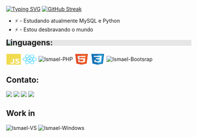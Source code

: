<a href="https://git.io/typing-svg"><img src="https://readme-typing-svg.demolab.com?font=sans+serif&weight=75&size=30&duration=4000&pause=1000&color=6400DC&random=false&width=435&lines=OL%C3%A1%2C+meu+nome+%C3%A9+Ismael" alt="Typing SVG" /></a>
<a href="https://git.io/streak-stats"><img src="https://streak-stats.demolab.com?user=Ismael-Moraes&theme=radical" alt="GitHub Streak" /></a>
- ⚡ - Estudando atualmente MySQL e Python
- ⚡ - Estou desbravando o mundo
<img style="display: block;-webkit-user-select: none;margin: auto; margin-bottom: -50px; background-color: hsl(0, 0%, 90%);" src="https://user-images.githubusercontent.com/73097560/115834477-dbab4500-a447-11eb-908a-139a6edaec5c.gif">


## Linguagens:
<div style="display: inline_block">
  <img align="center" alt="Ismael-Js" height="30" width="40" src="https://raw.githubusercontent.com/devicons/devicon/master/icons/javascript/javascript-plain.svg">
  <img align="center" alt="Ismael-React" height="30" width="40" src="https://raw.githubusercontent.com/devicons/devicon/master/icons/react/react-original.svg">
  <img align="center" alt="Ismael-PHP" height="40" width="50" img src="https://cdn.jsdelivr.net/gh/devicons/devicon@latest/icons/php/php-original.svg">
  <img align="center" alt="Ismael-HTML" height="30" width="40" src="https://raw.githubusercontent.com/devicons/devicon/master/icons/html5/html5-original.svg">
  <img align="center" alt="Ismael-CSS" height="30" width="40" src="https://raw.githubusercontent.com/devicons/devicon/master/icons/css3/css3-original.svg">
  <img align="center" alt="Ismael-Bootsrap" height="30" width="40" src="https://cdn.jsdelivr.net/gh/devicons/devicon@latest/icons/bootstrap/bootstrap-original.svg" />
</div>

## Contato:
<div style="display: inline_block">
    <a href="https://instagram.com/ismael.moraes_" target="_blank"><img src="https://img.shields.io/badge/-Instagram-%23E4405F?style=for-the-badge&logo=instagram&logoColor=white" target="_blank"></a>
 <a href="https://discord.gg/674062425200394270" target="_blank"><img src="https://img.shields.io/badge/Discord-7289DA?style=for-the-badge&logo=discord&logoColor=white" target="_blank"></a> 
  <a href = "ismaelmoraesdarosa@gmail.com"><img src="https://img.shields.io/badge/-Gmail-%23333?style=for-the-badge&logo=gmail&logoColor=white" target="_blank"></a>
  <a href="https://www.linkedin.com/in/ismael-moraes-15790828b" target="_blank"><img src="https://img.shields.io/badge/-LinkedIn-%230077B5?style=for-the-badge&logo=linkedin&logoColor=white" target="_blank"></a> 
  
</div>

## Work in
<div style="display: inline_block">
  <img align="center" alt="Ismael-VS" height="30" width="40" src="https://cdn.jsdelivr.net/gh/devicons/devicon@latest/icons/vscode/vscode-original.svg" />
  <img align="center" alt="Ismael-Windows" height="30" width="40" src="https://cdn.jsdelivr.net/gh/devicons/devicon@latest/icons/windows8/windows8-original.svg" />
</div>
